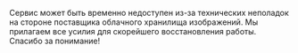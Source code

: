 Сервис может быть временно недоступен из-за технических неполадок на стороне поставщика облачного хранилища изображений. Мы прилагаем все усилия для скорейшего восстановления работы. Спасибо за понимание!
